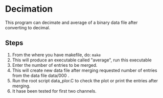 Decimation
==========

This program can decimate and average of a binary data file after converting to decimal.

Steps
-----
1. From the where you have makefile, do: `make`
2. This will produce an executable called "average", run this executable
3. Enter the number of entries to be merged.
4. This will create new data file after merging requested number of entries from the data file data/000 .
5. Run the root script data_plor.C to check the plot or print the entries after merging.  
6. It hase been tested for first two channels.
